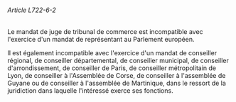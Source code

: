 ###### Article L722-6-2

Le mandat de juge de tribunal de commerce est incompatible avec l'exercice d'un mandat de représentant au Parlement européen.

Il est également incompatible avec l'exercice d'un mandat de conseiller régional, de conseiller départemental, de conseiller municipal, de conseiller d'arrondissement, de conseiller de Paris, de conseiller métropolitain de Lyon, de conseiller à l'Assemblée de Corse, de conseiller à l'assemblée de Guyane ou de conseiller à l'assemblée de Martinique, dans le ressort de la juridiction dans laquelle l'intéressé exerce ses fonctions.

